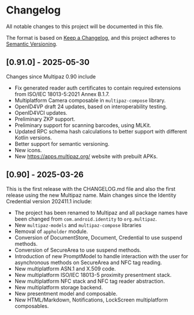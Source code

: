 # Changelog

All notable changes to this project will be documented in this file.

The format is based on [Keep a Changelog](https://keepachangelog.com/en/1.0.0/),
and this project adheres to [Semantic Versioning](https://semver.org/spec/v2.0.0.html).

## [0.91.0] - 2025-05-30
Changes since Multipaz 0.90 include
- Fix generated reader auth certificates to contain required extensions from 
  ISO/IEC 18013-5:2021 Annex B.1.7.
- Multiplatform Camera composable in `multipaz-compose` library.
- OpenID4VP draft 24 updates, based on interoperability testing.
- OpenID4VCI updates.
- Preliminary ZKP support.
- Preliminary support for scanning barcodes, using MLKit.
- Updated RPC schema hash calculations to better support with different Kotlin versions.
- Better support for semantic versioning.
- New icons.
- New https://apps.multipaz.org/ website with prebuilt APKs.

## [0.90] - 2025-03-26
This is the first release with the CHANGELOG.md file and also the first release using the new
Multipaz name. Main changes since the Identity Credential version 202411.1 include:
- The project has been renamed to Multipaz and all package names have been
  changed from `com.android.identity` to `org.multipaz`.
- New `multipaz-models` and `multipaz-compose` libraries
- Removal of `appholder` module.
- Conversion of DocumentStore, Document, Credential to use suspend methods.
- Conversion of SecureArea to use suspend methods.
- Introduction of new PromptModel to handle interaction with the user for
  asynchronous methods on SecureArea and NFC tag reading.
- New multiplatform ASN.1 and X.509 code.
- New multiplatform ISO/IEC 18013-5 proximity presentment stack.
- New multiplatform NFC stack and NFC tag reader abstraction.
- New multiplatform storage backend.
- New presentment model and composable.
- New HTML/Markdown, Notifications, LockScreen multiplatform composables.
